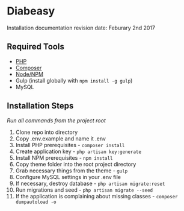 # Diabeasy

Installation documentation revision date: Feburary 2nd 2017

## Required Tools
- [PHP](http://php.net/downloads.php)
- [Composer](https://getcomposer.org/)
- [Node/NPM](https://nodejs.org/en/) 
- Gulp (install globally with `npm install -g gulp`)
- MySQL

## Installation Steps

*Run all commands from the project root*

1. Clone repo into directory
2. Copy .env.example and name it .env
3. Install PHP prerequisites - `composer install`
4. Create application key - `php artisan key:generate`
5. Install NPM prerequisites - `npm install`
6. Copy theme folder into the root project directory
7. Grab necessary things from the theme - `gulp`
8. Configure MySQL settings in your .env file
9. If necessary, destroy database - `php artisan migrate:reset`
10. Run migrations and seed - `php artisan migrate --seed`
11. If the application is complaining about missing classes - `composer dumpautoload -o`
